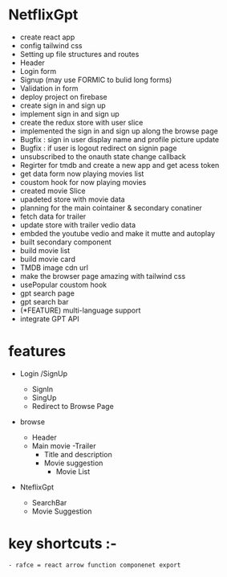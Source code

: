 
 # NetflixGpt

- create react app
- config tailwind css
- Setting up file structures and routes 
- Header
- Login form
- Signup (may use FORMIC to bulid long forms)
- Validation in form
- deploy project on firebase
- create sign in and sign up 
- implement sign in and sign up
- create the redux store with user slice
- implemented the sign in and sign up along the 
  browse page
- Bugfix : sign in user display name and profile picture update
- Bugfix : if user is logout redirect on signin page
- unsubscribed to the onauth state change callback
- Regirter for tmdb and create a new app and get acess token 
- get data form now playing movies list 
- coustom hook for now playing movies
- created movie Slice
- upadeted store with movie data
- planning for the main cointainer & secondary conatiner
- fetch data for trailer
- update store with trailer vedio data
- embded the youtube vedio and make it mutte and autoplay
- built secondary component
- build movie list 
- build movie card 
- TMDB image cdn url 
- make the browser page amazing with tailwind css
- usePopular coustom hook
- gpt search page
- gpt search bar
- (*FEATURE) multi-language support
- integrate GPT API


# features
- Login /SignUp
    - SignIn
    - SingUp
    - Redirect to Browse Page
 - browse 
    - Header
    - Main movie
        -Trailer
        - Title and description
        - Movie suggestion
            - Movie List

- NteflixGpt
    - SearchBar
    - Movie Suggestion
    



# key shortcuts :-
    - rafce = react arrow function componenet export